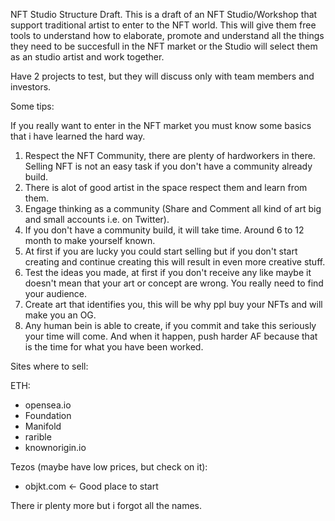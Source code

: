 NFT Studio Structure Draft.
This is a draft of an NFT Studio/Workshop that support traditional artist to enter to the NFT world. This will give them free tools to understand how to elaborate, promote and understand all the things they need to be succesfull in the NFT market or the Studio will select them as an studio artist and work together.

Have 2 projects to test, but they will discuss only with team members and investors.


Some tips:

If you really want to enter in the NFT market you must know some basics that i have learned the hard way.

1. Respect the NFT Community, there are plenty of hardworkers in there. Selling NFT is not an easy task if you don't have a community already build.
2. There is alot of good artist in the space respect them and learn from them.
3. Engage thinking as a community (Share and Comment all kind of art big and small accounts i.e. on Twitter).
4. If you don't have a community build, it will take time. Around 6 to 12 month to make yourself known.
5. At first if you are lucky you could start selling but if you don't start creating and continue creating this will result in even more creative stuff.
6. Test the ideas you made, at first if you don't receive any like maybe it doesn't mean that your art or concept are wrong. You really need to find your audience.
7. Create art that identifies you, this will be why ppl buy your NFTs and will make you an OG.
8. Any human bein is able to create, if you commit and take this seriously your time will come. And when it happen, push harder AF because that is the time for what you have been worked.


Sites where to sell:

ETH:
- opensea.io
- Foundation
- Manifold
- rarible
- knownorigin.io

Tezos (maybe have low prices, but check on it):
- objkt.com <- Good place to start

There ir plenty more but i forgot all the names.
